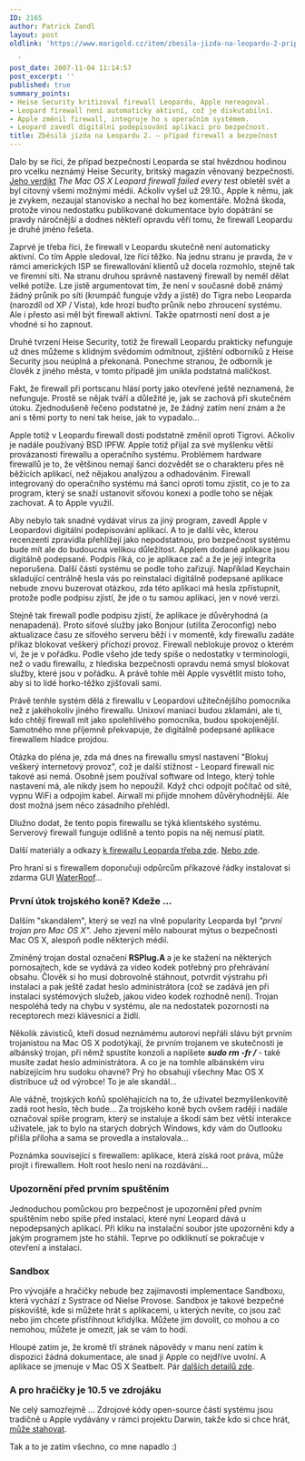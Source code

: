```yaml
---
ID: 2165
author: Patrick Zandl
layout: post
oldlink: 'https://www.marigold.cz/item/zbesila-jizda-na-leopardu-2-pripad-firewall-a-bezpecnost

  '
post_date: 2007-11-04 11:14:57
post_excerpt: ''
published: true
summary_points:
- Heise Security kritizoval firewall Leopardu, Apple nereagoval.
- Leopard firewall není automaticky aktivní, což je diskutabilní.
- Apple změnil firewall, integruje ho s operačním systémem.
- Leopard zavedl digitální podepisování aplikací pro bezpečnost.
title: Zběsilá jízda na Leopardu 2. – případ firewall a bezpečnost
---
```


Dalo by se říci, že případ bezpečnosti Leoparda se stal hvězdnou hodinou pro vcelku neznámý Heise Security, britský magazín věnovaný bezpečnosti. <a href="http://www.heise-security.co.uk/articles/98120/1">Jeho verdikt</a> <em>The Mac OS X Leopard firewall failed every test</em> obletěl svět a byl citovný všemi možnými médii. Ačkoliv vyšel už 29.10., Apple k němu, jak je zvykem, nezaujal stanovisko a nechal ho bez komentáře. Možná škoda, protože vinou nedostatku publikované dokumentace bylo dopátrání se pravdy náročnější a dodnes někteří opravdu věří tomu, že firewall Leopardu je druhé jméno řešeta. 

<!--more-->

Zaprvé je třeba říci, že firewall v Leopardu skutečně není automaticky aktivní. Co tím Apple sledoval, lze říci těžko. Na jednu stranu je pravda, že v rámci amerických ISP se firewallování klientů už docela rozmohlo, stejně tak ve firemní síti. Na stranu druhou správně nastavený firewall by neměl dělat velké potíže. Lze jistě argumentovat tím, že není v současné době známý žádný průnik po síti (krumpáč funguje vždy a jistě) do Tigra nebo Leoparda (narozdíl od XP / Vista), kde hrozí buďto průnik nebo zhroucení systému. Ale i přesto asi měl být firewall aktivní. Takže opatrnosti není dost a je vhodné si ho zapnout. 

Druhé tvrzení Heise Security, totiž že firewall Leopardu prakticky nefunguje už dnes můžeme s klidným svědomím odmítnout, zjištění odborníků z Heise Security jsou neúplná a překonaná. Ponechme stranou, že odborník je člověk z jiného města, v tomto případě jim unikla podstatná maličkost. 

<!--adsense-->

Fakt, že firewall při portscanu hlásí porty jako otevřené ještě neznamená, že nefunguje. Prostě se nějak tváří a důležité je, jak se zachová při skutečném útoku. Zjednodušeně řečeno podstatné je, že žádný zatím není znám a že ani s těmi porty to není tak heise, jak to vypadalo... 

Apple totiž v Leopardu firewall dosti podstatně změnil oproti Tigrovi. Ačkoliv je nadále používaný BSD IPFW. Apple totiž přijal za své myšlenku větší provázanosti firewallu a operačního systému. Problémem hardware firewallů je to, že většinou nemají šanci dozvědět se o charakteru přes ně běžících aplikací, než nějakou analýzou a odhadováním. Firewall integrovaný do operačního systému má šanci oproti tomu zjistit, co je to za program, který se snaží ustanovit síťovou konexi a podle toho se nějak zachovat. A to Apple využil. 

Aby nebylo tak snadné vydávat virus za jiný program, zavedl Apple v Leopardovi digitální podepisování aplikací. A to je další věc, kterou recenzenti zpravidla přehlížejí jako nepodstatnou, pro bezpečnost systému bude mít ale do budoucna velikou důležitost. Applem dodané aplikace jsou digitálně podepsané. Podpis říká, co je aplikace zač a že je její integrita neporušena. Další části systému se podle toho zařizují. Například Keychain skladující centrálně hesla vás po reinstalaci digitálně podepsané aplikace nebude znovu buzerovat otázkou, zda této aplikaci má hesla zpřístupnit, protože podle podpisu zjistí, že jde o tu samou aplikaci, jen v nové verzi. 

Stejně tak firewall podle podpisu zjistí, že aplikace je důvěryhodná (a nenapadená). Proto síťové služby jako Bonjour (utilita Zeroconfig) nebo aktualizace času ze síťového serveru běží i v momentě, kdy firewallu zadáte příkaz blokovat veškerý příchozí provoz. Firewall neblokuje provoz o kterém ví, že je v pořádku. Podle všeho jde tedy spíše o nedostatky v terminologii, než o vadu firewallu, z hlediska bezpečnosti opravdu nemá smysl blokovat služby, které jsou v pořádku. A právě tohle měl Apple vysvětlit místo toho, aby si to lidé horko-těžko zjišťovali sami. 

Právě tenhle systém dělá z firewallu v Leopardovi užitečnějšího pomocníka než z jakéhokoliv jiného firewallu. Unixoví maniaci budou zklamáni, ale ti, kdo chtějí firewall mít jako spolehlivého pomocníka, budou spokojenější. Samotného mne příjemně překvapuje, že digitálně podepsané aplikace firewallem hladce projdou. 

Otázka do pléna je, zda má dnes na firewallu smysl nastavení "Blokuj veškerý internetový provoz", což je další stížnost - Leopard firewall nic takové asi nemá. Osobně jsem používal software od Intego, který tohle nastavení má, ale nikdy jsem ho nepoužil. Když chci odpojit počítač od sítě, vypnu WiFi a odpojím kabel. Airwall mi přijde mnohem důvěryhodnější. Ale dost možná jsem něco zásadního přehlédl. 

Dlužno dodat, že tento popis firewallu se týká klientského systému. Serverový firewall funguje odlišně a tento popis na něj nemusí platit. 

Další materiály a odkazy <a href="http://securosis.com/2007/11/01/investigating-the-leopard-firewall/">k firewallu Leoparda třeba zde</a>. <a href="http://codm.genhex.org/2007/11/macosx-leopards-firewall-is-no.html">Nebo zde</a>. 

Pro hraní si s firewallem doporučuji odpůrcům příkazové řádky instalovat si zdarma GUI <a href="http://www.hanynet.com/waterroof/">WaterRoof</a>... 

<h3>První útok trojského koně? Kdeže ...</h3>

Dalším "skandálem", který se vezl na vlně popularity Leoparda byl <em>"první trojan pro Mac OS X".</em> Jeho zjevení mělo nabourat mýtus o bezpečnosti Mac OS X, alespoň podle některých médií. 

Zmíněný trojan dostal označení <strong>RSPlug.A </strong>a je ke stažení na některých pornosajtech, kde se vydává za video kodek potřebný pro přehrávání obsahu. Člověk si ho musí dobrovolně stáhnout, potvrdit výstrahu při instalaci a pak ještě zadat heslo administrátora (což se zadává jen při instalaci systémových služeb, jakou video kodek rozhodně není). Trojan nespoléhá tedy na chybu v systému, ale na nedostatek pozornosti na receptorech mezi klávesnicí a židlí. 

Několik závisticů, kteří dosud neznámému autorovi nepřáli slávu být prvním trojanistou na Mac OS X podotýkají, že prvním trojanem ve skutečnosti je albánský trojan, při němž spustíte konzoli a napíšete <strong><em>sudo rm -fr /</em></strong> -  také musíte zadat heslo administrátora. A co je na tomhle albánském viru nabízejícím hru sudoku ohavné? Prý ho obsahují všechny Mac OS X distribuce už od výrobce! To je ale skandál...

Ale vážně, trojských koňů spoléhajících na to, že uživatel bezmyšlenkovitě zadá root heslo, těch bude... Za trojského koně bych ovšem raději i nadále označoval spíše program, který se  instaluje a škodí sám bez větší interakce uživatele, jak to bylo na starých dobrých Windows, kdy vám do Outlooku přišla příloha a sama se provedla a instalovala... 

Poznámka související s firewallem: aplikace, která získá root práva, může projít i firewallem. Holt root heslo není na rozdávání... 	

<h3>Upozornění před prvním spuštěním</h3>

Jednoduchou pomůckou pro bezpečnost je upozornění před pvním spuštěním  nebo spíše před instalací, které nyní Leopard dává u nepodepsaných aplikací. Při kliku na instalační soubor jste upozorněni kdy a jakým programem jste ho stáhli. Teprve po odkliknutí se pokračuje v otevření a instalaci. 

<h3>Sandbox</h3>

Pro vývojáře a hračičky nebude bez zajímavosti implementace Sandboxu, která vychází z Systrace od Nielse Provose. Sandbox je takové bezpečné pískoviště, kde si můžete hrát s aplikacemi, u kterých nevíte, co jsou zač nebo jim chcete přistřihnout křidýlka. Můžete jim dovolit, co mohou a co nemohou, můžete je omezit, jak se vám to hodí. 

Hloupé zatím je, že kromě tří stránek nápovědy v manu není zatím k dispozici žádná dokumentace, ale snad ji Apple co nejdříve uvolní. A aplikace se jmenuje v Mac OS X Seatbelt. Pár <a href="http://codm.genhex.org/2007/10/macosx-leopard-sandbox-seatbel.html">dalších detailů zde</a>.

<h3>A pro hračičky je 10.5 ve zdrojáku</h3>

Ne celý samozřejmě ... Zdrojové kódy open-source části systému  jsou tradičně u Apple vydávány v rámci projektu Darwin, takže kdo si chce hrát, <a href="http://www.opensource.apple.com/darwinsource/10.5/">může stahovat</a>. 

Tak a to je zatím všechno, co mne napadlo :)